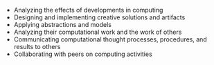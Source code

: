 
* Analyzing the effects of developments in computing
* Designing and implementing creative solutions and artifacts
* Applying abstractions and models
* Analyzing their computational work and the work of others
* Communicating computational thought processes, procedures, and results to others
* Collaborating with peers on computing activities
